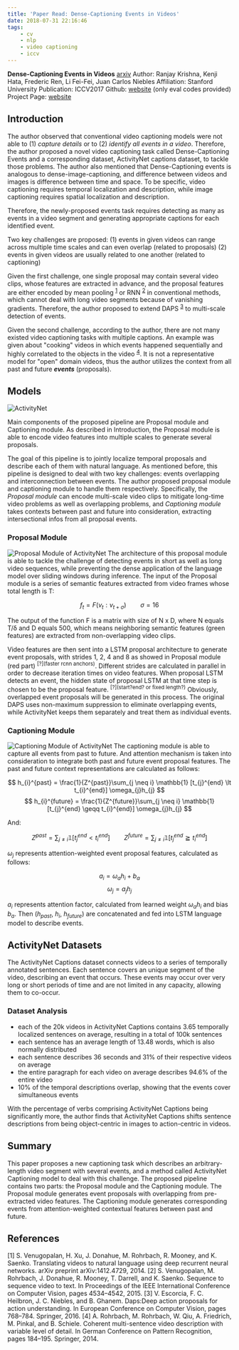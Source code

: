 ```yaml
---
title: 'Paper Read: Dense-Captioning Events in Videos'
date: 2018-07-31 22:16:46
tags: 
	- cv 
	- nlp
	- video captioning
	- iccv
---
```


**Dense-Captioning Events in Videos** [arxiv](https://arxiv.org/abs/1705.00754)
Author: Ranjay Krishna, Kenji Hata, Frederic Ren, Li Fei-Fei, Juan Carlos Niebles
Affiliation: Stanford University
Publication: ICCV2017
Github: [website](https://github.com/ranjaykrishna/densevid_eval) <span class='notes'>(only eval codes provided)</span>
Project Page: [website](https://cs.stanford.edu/people/ranjaykrishna/densevid/)

<!-- more -->

## Introduction

The author observed that conventional video captioning models were not able to (1) *capture details* or to (2) *identify all events in a video*. Therefore, the author proposed a novel video captioning task called Dense-Captioning Events and a corresponding dataset, ActivityNet captions dataset, to tackle those problems. The author also mentioned that Dense-Captioning events is analogous to dense-image-captioning, and difference between videos and images is difference between time and space. To be specific, video captioning requires temporal localization and description, while image captioning requires spatial localization and description.

Therefore, the newly-proposed events task requires detecting as many as events in a video segment and generating appropriate captions for each identified event. 

Two key challenges are proposed: 
(1) events in given videos can range across multiple time scales and can even overlap (related to proposals)
(2) events in given videos are usually related to one another (related to captioning)

Given the first challenge, one single proposal may contain several video clips, whose features are extracted in advance, and the proposal features are either encoded by mean pooling <sup>[1](#1)</sup> or RNN <sup>[2](#2)</sup> in conventional methods, which cannot deal with long video segments because of vanishing gradients. Therefore, the author proposed to extend DAPS <sup>[3](#3)</sup> to multi-scale detection of events.

Given the second challenge, according to the author, there are not many existed video captioning tasks with multiple captions. An example was given about "cooking" videos in which events happened sequentially and highly correlated to the objects in the video <sup>[4](#4)</sup>. It is not a representative model for "open" domain videos, thus the author utilizes the context from all past and future ***events*** (proposals).

<!-- ## Pipeline -->

## Models

![ActivityNet](model.jpg)

Main components of the proposed pipeline are Proposal module and Captioning module. As described in Introduction, the Proposal module is able to encode video features into multiple scales to generate several proposals. 

The goal of this pipeline is to jointly localize temporal proposals and describe each of them with natural language. As mentioned before, this pipeline is designed to deal with two key challenges: events overlapping and interconnection between events. The author proposed proposal module and captioning module to handle them respectively. Specifically, the *Proposal module* can encode multi-scale video clips to mitigate long-time video problems as well as overlapping problems, and *Captioning module* takes contexts between past and future into consideration, extracting intersectional infos from all proposal events. 

### Proposal Module
<!-- The Proposal module is a modification from [DAPS](), and DAPS pipelines are as follows: -->

<!-- ![DAPs](daps_model.jpg) -->

![Proposal Module of ActivityNet](proposal_model.jpg)
The architecture of this proposal module is able to tackle the challenge of detecting events in short as well as long video sequences, while preventing the dense application of the language model over sliding windows during inference. The input of the Proposal module is a series of semantic features extracted from video frames whose total length is T: 

$$
f_t = F(v_t : v_{t+\sigma})  \hspace{2em} \sigma = 16
$$

The output of the function F is a matrix with size of N x D, where N equals T/δ and D equals 500, which means neighboring semantic features (green features) are extracted from non-overlapping video clips.

Video features are then sent into a LSTM proposal architecture to generate event proposals, with strides 1, 2, 4 and 8 as showed in Proposal module (red part) <sup>[?](faster rcnn anchors)</sup>. Different strides are calculated in parallel in order to decrease iteration times on video features. When proposal LSTM detects an event, the hidden state of proposal LSTM at that time step is chosen to be the proposal feature. <sup>[?](start?end? or fixed length?)</sup> Obviously, overlapped event proposals will be generated in this process. The original DAPS uses non-maximum suppression to eliminate overlapping events, while ActivityNet keeps them separately and treat them as individual events. 

### Captioning Module

![Captioning Module of ActivityNet](captioning_model.jpg)
The captioning module is able to capture all events from past to future. And attention mechanism is taken into consideration to integrate both past and future event proposal features. The past and future context representations are calculated as follows:

$$
h_{i}^{past} = \frac{1}{Z^{past}}\sum_{j \neq i} \mathbb{1} [t_{j}^{end} \lt t_{i}^{end}] \omega_{j}h_{j}
$$
$$
h_{i}^{future} = \frac{1}{Z^{future}}\sum_{j \neq i} \mathbb{1} [t_{j}^{end} \geqq t_{i}^{end}] \omega_{j}h_{j}
$$

And:

$$
Z^{past} = \sum_{j \neq i} \mathbb{1} [t_{j}^{end} \lt t_{i}^{end}] \hspace{2em} Z^{future} = \sum_{j \neq i} \mathbb{1} [t_{j}^{end} \geqq t_{i}^{end}]
$$

$\omega_{j}$ represents attention-weighted event proposal features, calculated as follows:

$$
a_{i} = \omega_{a}h_{i} + b_{a}
$$
$$
\omega_{j} = a_{j}h_{j}
$$

$a_{i}$ represents attention factor, calculated from learned weight $\omega_{a}h_{i}$ and bias $b_{a}$. Then ($h_{past}$, $h_{i}$, $h_{future}$) are concatenated and fed into LSTM language model to describe events. 


## ActivityNet Datasets

The ActivityNet Captions dataset connects videos to a series of temporally annotated sentences. Each sentence covers an unique segment of the video, describing an event that occurs. These events may occur over very long or short periods of time and are not limited in any capacity, allowing them to co-occur.

### Dataset Analysis

* each of the 20k videos in ActivityNet Captions contains 3.65 temporally localized sentences on average, resulting in a total of 100k sentences
* each sentence has an average length of 13.48 words, which is also normally distributed
* each sentence describes 36 seconds and 31% of their respective videos on average
* the entire paragraph for each video on average describes 94.6% of the entire video
* 10% of the temporal descriptions overlap, showing that the events cover simultaneous events

With the percentage of verbs comprising ActivityNet Captions being significantly more, the author finds that ActivityNet Captions shifts sentence descriptions from being object-centric in images to action-centric in videos. 

## Summary

This paper proposes a new captioning task which describes an arbitrary-length video segment with several events, and a method called ActivityNet Captioning model to deal with this challenge. The proposed pipeline contains two parts: the Proposal module and the Captioning module. The Proposal module generates event proposals with overlapping from pre-extracted video features. The Captioning module generates corresponding events from attention-weighted contextual features between past and future. 

## References

<span id="1" class="ref">[1] S. Venugopalan, H. Xu, J. Donahue, M. Rohrbach, R. Mooney, and K. Saenko. Translating videos to natural language using deep recurrent neural networks. arXiv preprint arXiv:1412.4729, 2014.</span>
<span id="2" class="ref">[2] S. Venugopalan, M. Rohrbach, J. Donahue,  R. Mooney, T. Darrell, and K. Saenko. Sequence to sequence video to text.  In Proceedings of the IEEE International Conference on Computer Vision, pages 4534–4542, 2015.</span>
<span id="3" class="ref">[3] V. Escorcia, F. C. Heilbron, J. C. Niebles, and B. Ghanem. Daps:Deep action proposals for action understanding. In European Conference on Computer Vision, pages 768–784. Springer, 2016.</span>
<span id="4" class="ref">[4] A. Rohrbach, M. Rohrbach, W. Qiu, A. Friedrich, M. Pinkal, and B. Schiele. Coherent multi-sentence video description with variable level of detail.  In German Conference on Pattern Recognition, pages 184–195. Springer, 2014.</span>


<link rel="stylesheet" href="https://cdn.jsdelivr.net/npm/katex@0.10.0-beta/dist/katex.min.css" integrity="sha384-9tPv11A+glH/on/wEu99NVwDPwkMQESOocs/ZGXPoIiLE8MU/qkqUcZ3zzL+6DuH" crossorigin="anonymous">
<script src="https://cdn.jsdelivr.net/npm/katex@0.10.0-beta/dist/katex.min.js" integrity="sha384-U8Vrjwb8fuHMt6ewaCy8uqeUXv4oitYACKdB0VziCerzt011iQ/0TqlSlv8MReCm" crossorigin="anonymous"></script>
<script src="https://cdn.jsdelivr.net/npm/katex@0.10.0-beta/dist/contrib/auto-render.min.js" integrity="sha384-aGfk5kvhIq5x1x5YdvCp4upKZYnA8ckafviDpmWEKp4afOZEqOli7gqSnh8I6enH" crossorigin="anonymous"></script>

<script>renderMathInElement(document.body);</script>